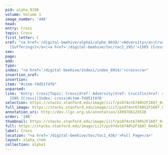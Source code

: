 ```yaml
---
pid: alpha_0196
volume: Volume 1
image_number: '446'
head: 
entry: Cross
topic: Cross
first_letter: C
xref: "<a href='/digital-beehive/alpha1/alpha_0010/'>Adversity</a>|Crucifix|<a href='/digital-beehive/toc/toc2_120/'>498
  [Sufferings]</a>|<a href='/digital-beehive/toc/toc2_295/'>1505 [Cross]</a>"
see: 
page: 
add: 
type: 
index: "<a href='/digital-beehive/index1/index_0914/'>cross</a>"
insertion_xref: 
insertion: 
item: "#item-7dd51f4f8"
unparsed: 
line: 'Entry: Cross|Topic: Cross|Xref: Adversity|Xref: Crucifix|Xref: 498 [Sufferings]|Xref:
  1505 [Cross]|Index: cross|#item-7dd51f4f8'
selection: https://stacks.stanford.edu/image/iiif/ps974xt6740%2F1607_0445/878,3354,2905,581/full/0/default.jpg
full_image: https://stacks.stanford.edu/image/iiif/ps974xt6740%2F1607_0445/full/full/0/default.jpg
annotation_uri: http://dev.llgc.org.uk/annotation/1499786125530
order: '196'
thumbnail: https://stacks.stanford.edu/image/iiif/ps974xt6740%2F1607_0445/878,3354,600,180/250,/0/default.jpg
full: https://stacks.stanford.edu/image/iiif/ps974xt6740%2F1607_0445/878,3354,2905,581/full/0/default.jpg
label: Cross
location: "<a href='/digital-beehive/toc/toc1_436/'>Full Page</a>"
layout: alpha_item
collection: alpha1
---
```

